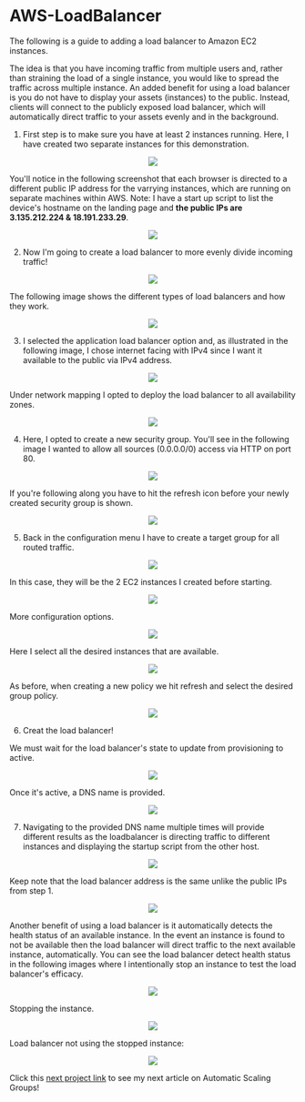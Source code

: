 # AWS-LoadBalancer
The following is a guide to adding a load balancer to Amazon EC2 instances.

The idea is that you have incoming traffic from multiple users and, rather than straining the load of a single instance, you would like to spread the traffic across multiple instance. An added benefit for using a load balancer is you do not have to display your assets (instances) to the public. Instead, clients will connect to the publicly exposed load balancer, which will automatically direct traffic to your assets evenly and in the background.

1. First step is to make sure you have at least 2 instances running. Here, I have created two separate instances for this demonstration.

<p align="center">
 <img src="https://i.imgur.com/gO625eF.png">
</p>

You'll notice in the following screenshot that each browser is directed to a different public IP address for the varrying instances, which are running on separate machines within AWS. Note: I have a start up script to list the device's hostname on the landing page and
<b>the public IPs are 3.135.212.224 & 18.191.233.29</b>. 

<p align="center">
 <img src="https://i.imgur.com/NhyCt96.png">
</p>

2. Now I'm going to create a load balancer to more evenly divide incoming traffic!

<p align="center">
 <img src="https://i.imgur.com/ELGpwFr.png">
</p>

The following image shows the different types of load balancers and how they work.

<p align="center">
 <img src="https://i.imgur.com/WTdNyxz.png">
</p>

3. I selected the application load balancer option and, as illustrated in the following image, I chose internet facing with IPv4 since I want it available to the public via IPv4 address.

<p align="center">
 <img src="https://i.imgur.com/dvfVe3K.png">
</p>

Under network mapping I opted to deploy the load balancer to all availability zones.

<p align="center">
 <img src="https://i.imgur.com/Z2ZiPjc.png">
</p>

4. Here, I opted to create a new security group. You'll see in the following image I wanted to allow all sources (0.0.0.0/0) access via HTTP on port 80.

<p align="center">
 <img src="https://i.imgur.com/zLOwv0m.png">
</p>

If you're following along you have to hit the refresh icon before your newly created security group is shown.

<p align="center">
 <img src="https://i.imgur.com/gH4jXcg.png">
</p>

5. Back in the configuration menu I have to create a target group for all routed traffic.

<p align="center">
 <img src="https://i.imgur.com/aHbG0fk.png">
</p>

In this case, they will be the 2 EC2 instances I created before starting.

<p align="center">
 <img src="https://i.imgur.com/aL5su4K.png">
</p>

More configuration options.

<p align="center">
 <img src="https://i.imgur.com/Ghr5jjV.png">
</p>

Here I select all the desired instances that are available.

<p align="center">
 <img src="https://i.imgur.com/x0mwnay.png">
</p>

As before, when creating a new policy we hit refresh and select the desired group policy.

<p align="center">
 <img src="https://i.imgur.com/m0lCAhF.png">
</p>

6. Creat the load balancer!

We must wait for the load balancer's state to update from provisioning to active.

<p align="center">
 <img src="https://i.imgur.com/vo4FwON.png">
</p>

Once it's active, a DNS name is provided.

<p align="center">
 <img src="https://i.imgur.com/5RYr3vE.png">
</p>

7. Navigating to the provided DNS name multiple times will provide different results as the loadbalancer is directing traffic to different instances and displaying the startup script from the other host.

<p align="center">
 <img src="https://i.imgur.com/K4u3Th0.png">
</p>

Keep note that the load balancer address is the same unlike the public IPs from step 1.

<p align="center">
 <img src="https://i.imgur.com/jIOpc1d.png">
</p>

Another benefit of using a load balancer is it automatically detects the health status of an available instance. In the event an instance is found to not be available then the load balancer will direct traffic to the next available instance, automatically. You can see the load balancer detect health status in the following images where I intentionally stop an instance to test the load  balancer's efficacy.

<p align="center">
 <img src="https://i.imgur.com/BQMvgT7.png">
</p>

Stopping the instance.

<p align="center">
 <img src="https://i.imgur.com/27iWDpJ.png">
</p>

Load balancer not using the stopped instance:

<p align="center">
 <img src="https://i.imgur.com/kMXyCwC.png">
</p>



Click this [next project link](http://github.com/cyber-hann/AWS-ASG/) to see my next article on Automatic Scaling Groups!

